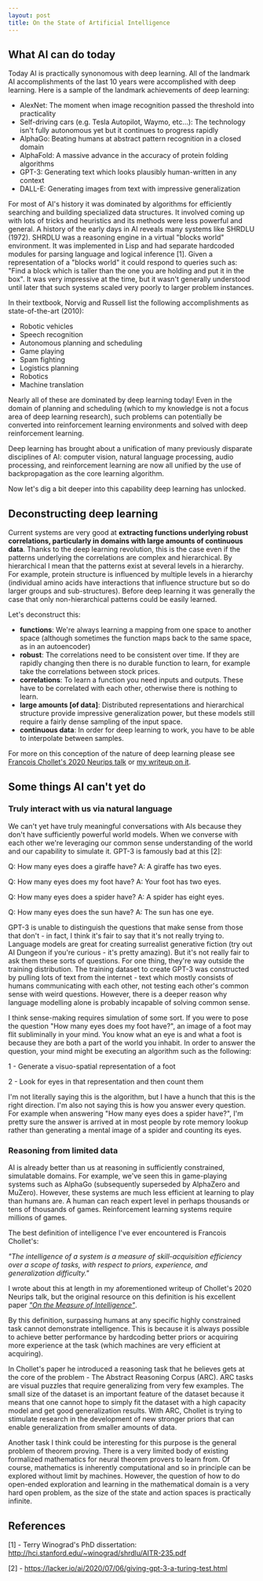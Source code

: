 ```yaml
---
layout: post
title: On the State of Artificial Intelligence
---
```


## What AI can do today

Today AI is practically synonomous with deep learning. All of the landmark AI accomplishments of the last 10 years were accomplished with deep learning. Here is a sample of the landmark achievements of deep learning:

- AlexNet: The moment when image recognition passed the threshold into practicality
- Self-driving cars (e.g. Tesla Autopilot, Waymo, etc...): The technology isn't fully autonomous yet but it continues to progress rapidly
- AlphaGo: Beating humans at abstract pattern recognition in a closed domain
- AlphaFold: A massive advance in the accuracy of protein folding algorithms
- GPT-3: Generating text which looks plausibly human-written in any context
- DALL-E: Generating images from text with impressive generalization

For most of AI's history it was dominated by algorithms for efficiently searching and building specialized data structures. It involved coming up with lots of tricks and heuristics and its methods were less powerful and general. A history of the early days in AI reveals many systems like SHRDLU (1972). SHRDLU was a reasoning engine in a virtual "blocks world" environment. It was implemented in Lisp and had separate hardcoded modules for parsing language and logical inference [1]. Given a representation of a "blocks world" it could respond to queries such as: "Find a block which is taller than the one you are holding and put it in the box". It was very impressive at the time, but it wasn't generally understood until later that such systems scaled very poorly to larger problem instances.

In their textbook, Norvig and Russell list the following accomplishments as state-of-the-art (2010):

- Robotic vehicles
- Speech recognition
- Autonomous planning and scheduling
- Game playing
- Spam fighting
- Logistics planning
- Robotics
- Machine translation

Nearly all of these are dominated by deep learning today! Even in the domain of planning and scheduling (which to my knowledge is not a focus area of deep learning research), such problems can potentially be converted into reinforcement learning environments and solved with deep reinforcement learning.

Deep learning has brought about a unification of many previously disparate disciplines of AI: computer vision, natural language processing, audio processing, and reinforcement learning are now all unified by the use of backpropagation as the core learning algorithm.

Now let's dig a bit deeper into this capability deep learning has unlocked.

## Deconstructing deep learning

Current systems are very good at **extracting functions underlying robust correlations, particularly in domains with large amounts of continuous data**. Thanks to the deep learning revolution, this is the case even if the patterns underlying the correlations are complex and hierarchical. By hierarchical I mean that the patterns exist at several levels in a hierarchy. For example, protein structure is influenced by multiple levels in a hierarchy (individual amino acids have interactions that influence structure but so do larger groups and sub-structures). Before deep learning it was generally the case that only non-hierarchical patterns could be easily learned.

Let's deconstruct this:

- **functions**: We're always learning a mapping from one space to another space (although sometimes the function maps back to the same space, as in an autoencoder)
- **robust**: The correlations need to be consistent over time. If they are rapidly changing then there is no durable function to learn, for example take the correlations between stock prices.
- **correlations**: To learn a function you need inputs and outputs. These have to be correlated with each other, otherwise there is nothing to learn.
- **large amounts [of data]**: Distributed representations and hierarchical structure provide impressive generalization power, but these models still require a fairly dense sampling of the input space.
- **continuous data**: In order for deep learning to work, you have to be able to interpolate between samples.

For more on this conception of the nature of deep learning please see [Francois Chollet's 2020 Neurips talk](https://slideslive.com/38935790/abstraction-reasoning-in-ai-systems-modern-perspectives) or [my writeup on it](https://joepalermo.github.io/2021/01/10/talk-review-francois-chollet-neurips-2020.html).

## Some things AI can't yet do

### Truly interact with us via natural language

We can't yet have truly meaningful conversations with AIs because they don't have sufficiently powerful world models. When we converse with each other we're leveraging our common sense understanding of the world and our capability to simulate it. GPT-3 is famously bad at this [2]:

Q: How many eyes does a giraffe have?
A: A giraffe has two eyes.

Q: How many eyes does my foot have?
A: Your foot has two eyes.

Q: How many eyes does a spider have?
A: A spider has eight eyes.

Q: How many eyes does the sun have?
A: The sun has one eye.

GPT-3 is unable to distinguish the questions that make sense from those that don't - in fact, I think it's fair to say that it's not really trying to. Language models are great for creating surrealist generative fiction (try out AI Dungeon if you're curious - it's pretty amazing). But it's not really fair to ask them these sorts of questions. For one thing, they're way outside the training distribution. The training dataset to create GPT-3 was constructed by pulling lots of text from the internet - text which mostly consists of humans communicating with each other, not testing each other's common sense with weird questions. However, there is a deeper reason why language modelling alone is probably incapable of solving common sense.

I think sense-making requires simulation of some sort. If you were to pose the question "How many eyes does my foot have?", an image of a foot may flit subliminally in your mind. You know what an eye is and what a foot is because they are both a part of the world you inhabit. In order to answer the question, your mind might be executing an algorithm such as the following:

1 - Generate a visuo-spatial representation of a foot

2 - Look for eyes in that representation and then count them

I'm not literally saying this is the algorithm, but I have a hunch that this is the right direction. I'm also not saying this is how you answer every question. For example when answering "How many eyes does a spider have?", I'm pretty sure the answer is arrived at in most people by rote memory lookup rather than generating a mental image of a spider and counting its eyes.

### Reasoning from limited data

AI is already better than us at reasoning in sufficiently constrained, simulatable domains. For example, we've seen this in game-playing systems such as AlphaGo (subsequently superseded by AlphaZero and MuZero). However, these systems are much less efficient at learning to play than humans are. A human can reach expert level in perhaps thousands or tens of thousands of games. Reinforcement learning systems require millions of games.

The best definition of intelligence I've ever encountered is Francois Chollet's:

*"The intelligence of a system is a measure of skill-acquisition efficiency over a scope of tasks, with respect to priors, experience, and generalization difficulty."*

I wrote about this at length in my aforementioned writeup of Chollet's 2020 Neurips talk, but the original resource on this definition is his excellent paper [*"On the Measure of Intelligence"*](https://arxiv.org/abs/1911.01547).

By this definition, surpassing humans at any specific highly constrained task cannot demonstrate intelligence. This is because it is always possible to achieve better performance by hardcoding better priors or acquiring more experience at the task (which machines are very efficient at acquiring).

In Chollet's paper he introduced a reasoning task that he believes gets at the core of the problem - The Abstract Reasoning Corpus (ARC). ARC tasks are visual puzzles that require generalizing from very few examples. The small size of the dataset is an important feature of the dataset because it means that one cannot hope to simply fit the dataset with a high capacity model and get good generalization results. With ARC, Chollet is trying to stimulate research in the development of new stronger priors that can enable generalization from smaller amounts of data.

Another task I think could be interesting for this purpose is the general problem of theorem proving. There is a very limited body of existing formalized mathematics for neural theorem provers to learn from. Of course, mathematics is inherently computational and so in principle can be explored without limit by machines. However, the question of how to do open-ended exploration and learning in the mathematical domain is a very hard open problem, as the size of the state and action spaces is practically infinite.

## References

[1] - Terry Winograd's PhD dissertation: http://hci.stanford.edu/~winograd/shrdlu/AITR-235.pdf

[2] - https://lacker.io/ai/2020/07/06/giving-gpt-3-a-turing-test.html
